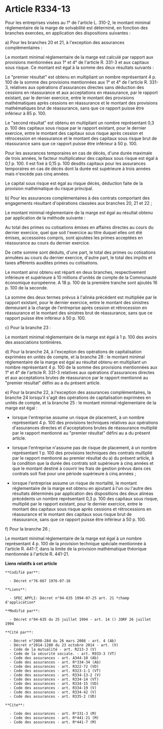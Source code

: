 # Article R334-13

Pour les entreprises visées au 1° de l'article L. 310-2, le montant minimal réglementaire de la marge de solvabilité est
déterminé, en fonction des branches exercées, en application des dispositions suivantes :

a) Pour les branches 20 et 21, à l'exception des assurances complémentaires :

Le montant minimal réglementaire de la marge est calculé par rapport aux provisions mentionnées aux 1° et 4° de l'article R.
331-3 et aux capitaux sous risque. Ce montant est égal à la somme des deux résultats suivants :

Le "premier résultat" est obtenu en multipliant un nombre représentant 4 p. 100 de la somme des provisions mentionnées aux 1°
et 4° de l'article R. 331-3, relatives aux opérations d'assurances directes sans déduction des cessions en réassurance et aux
acceptations en réassurance, par le rapport existant, par le dernier exercice, entre le montant des provisions mathématiques
après cessions en réassurance et le montant des provisions mathématiques brut de réassurance, sans que ce rapport puisse être
inférieur à 85 p. 100.

Le "second résultat" est obtenu en multipliant un nombre représentant 0,3 p. 100 des capitaux sous risque par le rapport
existant, pour le dernier exercice, entre le montant des capitaux sous risque après cession et rétrocession en réassurance et
le montant des capitaux sous risque brut de réassurance sans que ce rapport puisse être inférieur à 50 p. 100.

Pour les assurances temporaires en cas de décès, d'une durée maximale de trois années, le facteur multiplicateur des capitaux
sous risque est égal à 0,1 p. 100. Il est fixé à 0,15 p. 100 desdits capitaux pour les assurances temporaires en cas de décès
dont la durée est supérieure à trois années mais n'excède pas cinq années.

Le capital sous risque est égal au risque décès, déduction faite de la provision mathématique du risque principal.

b) Pour les assurances complémentaires à des contrats comportant des engagements résultant d'opérations classées aux branches
20, 21 et 22 ;

Le montant minimal réglementaire de la marge est égal au résultat obtenu par application de la méthode suivante :

Au total des primes ou cotisations émises en affaires directes au cours du dernier exercice, quel que soit l'exercice au
titre duquel elles ont été émises, accessoires compris, sont ajoutées les primes acceptées en réassurance au cours du dernier
exercice.

De cette somme sont déduits, d'une part, le total des primes ou cotisations annulées au cours du dernier exercice, d'autre
part, le total des impôts et taxes afférents auxdites primes ou cotisations.

Le montant ainsi obtenu est réparti en deux branches, respectivement inférieure et supérieure à 10 millions d'unités de
compte de la Communauté économique européenne. A 18 p. 100 de la première tranche sont ajoutés 16 p. 100 de la seconde.

La somme des deux termes prévus à l'alinéa précédent est multipliée par le rapport existant, pour le dernier exercice, entre
le montant des sinistres demeurant à la charge de l'entreprise après cession et rétrocession en réassurance et le montant des
sinistres brut de réassurance, sans que ce rapport puisse être inférieur à 50 p. 100.

c) Pour la branche 23 :

Le montant minimal réglementaire de la marge est égal à 1 p. 100 des avoirs des associations tontinières.

d) Pour la branche 24, à l'exception des opérations de capitalisation exprimées en unités de compte, et la branche 28 : le
montant minimal réglementaire de la marge est égal au résultat obtenu en multipliant un nombre représentant 4 p. 100 de la
somme des provisions mentionnées aux 1° et 4° de l'article R. 331-3 relatives aux opérations d'assurances directes et aux
acceptations brutes de réassurance par le rapport mentionné au "premier résultat" défini au a du présent article.

e) Pour la branche 22, à l'exception des assurances complémentaires, la branche 24 lorsqu'il s'agit des opérations de
capitalisation exprimées en unités de compte, et la branche 25 : le montant minimal réglementaire de la marge est égal :

- lorsque l'entreprise assume un risque de placement, à un nombre représentant 4 p. 100 des provisions techniques relatives
aux opérations d'assurances directes et d'acceptations brutes de réassurance multiplié par le rapport mentionné au "premier
résultat" défini au a du présent article.

- lorsque l'entreprise n'assume pas de risque de placement, à un nombre représentant 1 p. 100 des provisions techniques des
contrats multiplié par le rapport mentionné au premier résultat du a) du présent article, à la condition que la durée des
contrats soit supérieure à cinq années et que le montant destiné à couvrir les frais de gestion prévus dans ces contrats soit
fixé pour une période supérieure à cinq années ;

- lorsque l'entreprise assume un risque de mortalité, le montant réglementaire de la marge est obtenu en ajoutant à l'un ou
l'autre des résultats déterminés par application des dispositions des deux alinéas précédents un nombre représentant 0,3 p.
100 des capitaux sous risque, multiplié par le rapport existant, pour le dernier exercice, entre le montant des capitaux sous
risque après cessions et rétrocessions en réassurance et le montant des capitaux sous risque brut de réassurance, sans que ce
rapport puisse être inférieur à 50 p. 100.

f) Pour la branche 26 ;

Le montant minimal réglementaire de la marge est égal à un nombre représentant 4 p. 100 de la provision technique spéciale
mentionnée à l'article R. 441-7, dans la limite de la provision mathématique théorique mentionnée à l'article R. 441-21.

**Liens relatifs à cet article**

	**Codifié par**:

	  - Décret n°76-667 1976-07-16

	**Liens**:

	  - SPEC_APPLI: Décret n°94-635 1994-07-25 art. 21 *champ d'application*

	**Modifié par**:

	  - Décret n°94-635 du 25 juillet 1994 - art. 14 () JORF 26 juillet 1994

	**Cité par**:

	  - Décret n°2008-284 du 26 mars 2008 - art. 4 (Ab)
	  - Décret n°2014-1280 du 23 octobre 2014 - art. (V)
	  - Code de la mutualité - art. R213-3 (V)
	  - Code de la sécurité sociale. - art. R933-3 (VT)
	  - Code des assurances - art. A344-10 (Ab)
	  - Code des assurances - art. R*334-34 (Ab)
	  - Code des assurances - art. R322-72 (VD)
	  - Code des assurances - art. R323-1-1 (VT)
	  - Code des assurances - art. R334-13-2 (V)
	  - Code des assurances - art. R334-14 (VT)
	  - Code des assurances - art. R334-15 (VD)
	  - Code des assurances - art. R334-19 (V)
	  - Code des assurances - art. R334-42 (V)
	  - Code des assurances - art. R335-2 (VD)

	**Cite**:

	  - Code des assurances - art. R*331-3 (M)
	  - Code des assurances - art. R*441-21 (M)
	  - Code des assurances - art. R*441-7 (M)
